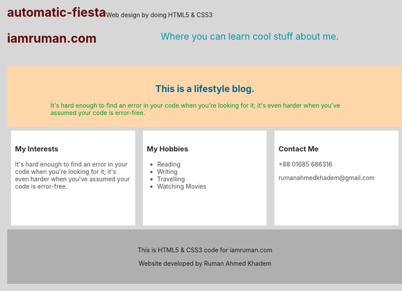 # automatic-fiesta
Web design by doing HTML5 &amp; CSS3
<!doctype html>
<html>
	<head>
		<title>I AM RUMAN</title>
		<style>
			body{
				width:1100px;
				background:rgb(215, 215, 215);
				max-width:95%;
				margin:auto;
				}
				h1{
					float:left;
					color:rgb(100, 0, 0);
					margin:0
				}
				header h2{
					text-align:center;
					font-weight:normal;
					color:rgb(0, 150, 175);
				}
				section{
					background:rgb(255, 215, 170);
					padding:10px 100px;
				}
				section h2{
					text-align:center;
					color:rgb(0, 100, 150);
				}
				section p{
					color:rgb(0, 150, 50);
				}
				article{
					background:rgb(255, 255, 255);
					float:left;
					width:29.3%;
					margin:1%;
					padding:1%;
					height:200px;
				}
				h3{
					color:rgb(45, 45, 45);
				}
				article p{
					color:rgb(75, 75, 75);
				}
				li{
					color:rgb(75, 75, 75);
				}
				footer{
					text-align:center;
					background:rgb(175, 175, 175);
					clear:left;
					padding:25px;
				}
		</style>
	</head>
<body>
	<header>
		<h1>iamruman.com</h1>
		<h2>Where you can learn cool stuff about me.</h2>
	</header>
	<section>
		<h2>This is a lifestyle blog.</h2>
		<p>It's hard enough to find an error in your code when you're looking for it; it's even harder when you've assumed your code is error-free. </P>
	</section>
	<article>
		<h3>My Interests</h3>
		<p>It's hard enough to find an error in your code when you're looking for it; it's even harder when you've assumed your code is error-free. </P>
	</article>
	<article>
		<h3>My Hobbies</h3>
			<ul>
				<li>Reading</li>
				<li>Writing</li>
				<li>Travelling</li>
				<li>Watching Movies</li>
			</ul>
	</article>
	<article>
		<h3>Contact Me</h3>
		<p>+88 01685 686316</p>
		<p>rumanahmedkhadem@gmail.com</p>
	</article>
<footer>
	<p>This is HTML5 & CSS3 code for iamruman.com</P>
	<p>Website developed by Ruman Ahmed Khadem</P>

</footer>
</body>
</html>
